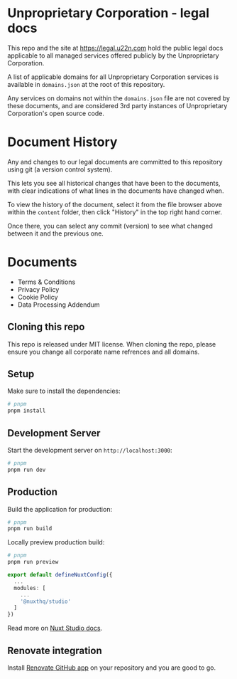 # Unproprietary Corporation - legal docs

This repo and the site at https://legal.u22n.com hold the public legal docs applicable to all managed services offered publicly by the Unproprietary Corporation.

A list of applicable domains for all Unproprietary Corporation services is available in `domains.json` at the root of this repository.

Any services on domains not within the `domains.json` file are not covered by these documents, and are considered 3rd party instances of Unproprietary Corporation's open source code.

# Document History

Any and changes to our legal documents are committed to this repository using git (a version control system).

This lets you see all historical changes that have been to the documents, with clear indications of what lines in the documents have changed when.

To view the history of the document, select it from the file browser above within the `content` folder, then click "History" in the top right hand corner.

Once there, you can select any commit (version) to see what changed between it and the previous one.

# Documents

- Terms & Conditions
- Privacy Policy
- Cookie Policy
- Data Processing Addendum

## Cloning this repo

This repo is released under MIT license.
When cloning the repo, please ensure you change all corporate name refrences and all domains.

## Setup

Make sure to install the dependencies:

```bash
# pnpm
pnpm install
```

## Development Server

Start the development server on `http://localhost:3000`:

```bash
# pnpm
pnpm run dev
```

## Production

Build the application for production:

```bash
# pnpm
pnpm run build
```

Locally preview production build:

```bash
# pnpm
pnpm run preview
```

```ts
export default defineNuxtConfig({
  ...
  modules: [
    ...
    '@nuxthq/studio'
  ]
})
```

Read more on [Nuxt Studio docs](https://nuxt.studio/docs/projects/setup).

## Renovate integration

Install [Renovate GitHub app](https://github.com/apps/renovate/installations/select_target) on your repository and you are good to go.
